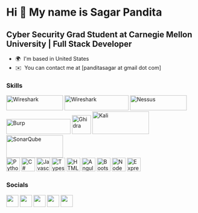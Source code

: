 Hi 👋 My name is Sagar Pandita
==============================

Cyber Security Grad Student at Carnegie Mellon University | Full Stack Developer
--------------------

* 🌍  I'm based in United States
* ✉️  You can contact me at [panditasagar at gmail dot com]

### Skills

<p align="left">
<a href="https://www.wireshark.org" target="_blank" rel="noreferrer"><img src="https://www.wireshark.org/assets/theme-2015/images/wireshark_logo.png" width="150" height="40" alt="Wireshark" /></a>
<a href="https://www.metasploit.com" target="_blank" rel="noreferrer"><img src="https://upload.wikimedia.org/wikipedia/commons/thumb/3/38/Metasploit_logo_and_wordmark.png/180px-Metasploit_logo_and_wordmark.png" width="170" height="40" alt="Wireshark" /></a>  
<a href="https://www.tenable.com/products/nessus" target="_blank" rel="noreferrer"><img src="https://upload.wikimedia.org/wikipedia/commons/thumb/c/c1/Nessus-Professional-FullColor-RGB.svg/1920px-Nessus-Professional-FullColor-RGB.svg.png" width="150" height="40" alt="Nessus" /></a>   
<a href="https://portswigger.net/burp" target="_blank" rel="noreferrer"><img src="https://upload.wikimedia.org/wikipedia/commons/thumb/f/f2/Logo_of_PortSwigger.svg/1920px-Logo_of_PortSwigger.svg.png" width="170" height="40" alt="Burp" /></a> 
<a href="https://ghidra-sre.org/" target="_blank" rel="noreferrer"><img src="https://upload.wikimedia.org/wikipedia/commons/thumb/f/f6/Ghidra_logo.svg/1024px-Ghidra_logo.svg.png" width="50" height="50" alt="Ghidra" /></a>
<a href="https://www.kali.org/" target="_blank" rel="noreferrer"><img src="https://upload.wikimedia.org/wikipedia/commons/thumb/4/4b/Kali_Linux_2.0_wordmark.svg/1920px-Kali_Linux_2.0_wordmark.svg.png" width="150" height="60" alt="Kali" /></a> 
<a href="https://www.sonarsource.com/products/sonarqube/" target="_blank" rel="noreferrer"><img src="https://upload.wikimedia.org/wikipedia/commons/e/e6/Sonarqube-48x200.png" width="150" height="60" alt="SonarQube" /></a>   <br> 
<a href="https://www.python.org/" target="_blank" rel="noreferrer"><img src="https://raw.githubusercontent.com/danielcranney/readme-generator/main/public/icons/skills/python-colored.svg" width="36" height="36" alt="Python" /></a>
<a href="https://docs.microsoft.com/en-us/dotnet/csharp/" target="_blank" rel="noreferrer"><img src="https://raw.githubusercontent.com/danielcranney/readme-generator/main/public/icons/skills/csharp-colored.svg" width="36" height="36" alt="C#" /></a>
<a href="https://developer.mozilla.org/en-US/docs/Web/JavaScript" target="_blank" rel="noreferrer"><img src="https://raw.githubusercontent.com/danielcranney/readme-generator/main/public/icons/skills/javascript-colored.svg" width="36" height="36" alt="Javascript" /></a>
<a href="https://www.typescriptlang.org/" target="_blank" rel="noreferrer"><img src="https://raw.githubusercontent.com/danielcranney/readme-generator/main/public/icons/skills/typescript-colored.svg" width="36" height="36" alt="Typescript" /></a>
<a href="https://developer.mozilla.org/en-US/docs/Glossary/HTML5" target="_blank" rel="noreferrer"><img src="https://raw.githubusercontent.com/danielcranney/readme-generator/main/public/icons/skills/html5-colored.svg" width="36" height="36" alt="HTML5" /></a>
<a href="https://angular.io/" target="_blank" rel="noreferrer"><img src="https://angular.io/assets/images/logos/angular/angular.svg" width="36" height="36" alt="Angular" /></a>
<a href="https://getbootstrap.com/" target="_blank" rel="noreferrer"><img src="https://raw.githubusercontent.com/danielcranney/readme-generator/main/public/icons/skills/bootstrap-colored.svg" width="36" height="36" alt="Bootstrap" /></a>
<a href="https://nodejs.org/en/" target="_blank" rel="noreferrer"><img src="https://raw.githubusercontent.com/danielcranney/readme-generator/main/public/icons/skills/nodejs-colored.svg" width="36" height="36" alt="NodeJS" /></a>
<a href="https://expressjs.com/" target="_blank" rel="noreferrer"><img src="https://raw.githubusercontent.com/danielcranney/readme-generator/main/public/icons/skills/express-colored.svg" width="36" height="36" alt="Express" /></a>
</p>


### Socials

<p align="left"> <a href="https://www.github.com/SagarPandita0" target="_blank" rel="noreferrer"><img src="https://raw.githubusercontent.com/danielcranney/readme-generator/main/public/icons/socials/github.svg" width="32" height="32" /></a> <a href="https://www.linkedin.com/in/sagar-pandita/" target="_blank" rel="noreferrer"><img src="https://raw.githubusercontent.com/danielcranney/readme-generator/main/public/icons/socials/linkedin.svg" width="32" height="32" /></a> <a href="http://www.medium.com/@panditasagar" target="_blank" rel="noreferrer"><img src="https://raw.githubusercontent.com/danielcranney/readme-generator/main/public/icons/socials/medium.svg" width="32" height="32" /></a> <a href="https://www.stackoverflow.com/users/6422428/spagar" target="_blank" rel="noreferrer"><img src="https://raw.githubusercontent.com/danielcranney/readme-generator/main/public/icons/socials/stackoverflow.svg" width="32" height="32" /></a> <a href="https://www.twitter.com/h20Bendng" target="_blank" rel="noreferrer"><img src="https://raw.githubusercontent.com/danielcranney/readme-generator/main/public/icons/socials/twitter.svg" width="32" height="32" /></a></p>
